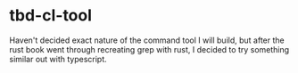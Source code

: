 # tbd-cl-tool
Haven't decided exact nature of the command tool I will build, but after the rust book went through recreating grep with rust, I decided to try something similar out with typescript.